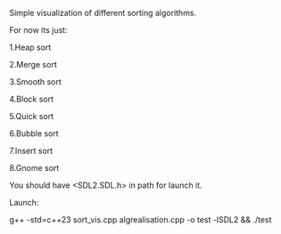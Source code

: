 

Simple visualization of different sorting algorithms. 

For now its just:

1.Heap sort

2.Merge sort

3.Smooth sort

4.Block sort

5.Quick sort

6.Bubble sort

7.Insert sort

8.Gnome sort


You should have <SDL2.SDL.h> in path for launch it.

Launch:

g++ -std=c++23 sort_vis.cpp algrealisation.cpp -o test -lSDL2 && ./test
